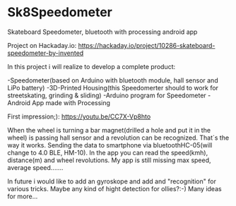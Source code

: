 # Sk8Speedometer
Skateboard Speedometer, bluetooth with processing android app

Project on Hackaday.io:
https://hackaday.io/project/10286-skateboard-speedometer-by-invented

In this project i will realize to develop a complete product:

-Speedometer(based on Arduino with bluetooth module, hall sensor and LiPo battery)
-3D-Printed Housing(this Speedomerter should to work for streetskating, grinding & sliding)
-Arduino program for Speedometer
-Android App made with Processing

First impression;):
https://youtu.be/CC7X-Vp8hto

When the wheel is turning a bar magnet(drilled a hole and put it in the wheel) is passing hall sensor and a revolution can be recognized. That´s the way it works. Sending the data to smartphone via bluetoothHC-05(will change to 4.0 BLE, HM-10).
In the app you can read the speed(kmh), distance(m) and wheel revolutions. My app is still missing max speed, average speed.......

In future i would like to add an gyroskope and add and "recognition" for various tricks. Maybe any kind of hight detection for ollies?:-) Many ideas for more... 
